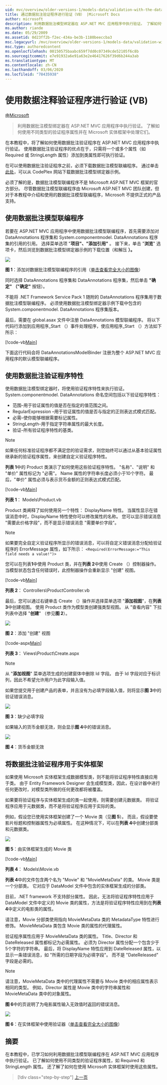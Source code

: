 ```yaml
---
uid: mvc/overview/older-versions-1/models-data/validation-with-the-data-annotation-validators-vb
title: 通过数据批注验证程序进行验证（VB） |Microsoft Docs
author: microsoft
description: 利用数据批注模型绑定器在 ASP.NET MVC 应用程序中执行验证。 了解如何使用不同类型的验证程序 。
ms.author: riande
ms.date: 05/29/2009
ms.assetid: 0d23ff2b-f2ec-434a-be3b-1180beeccba3
msc.legacyurl: /mvc/overview/older-versions-1/models-data/validation-with-the-data-annotation-validators-vb
msc.type: authoredcontent
ms.openlocfilehash: 00150575baabc659f7dd0c07349cde52105f6c8b
ms.sourcegitcommit: e7e91932a6e91a63e2e46417626f39d6b244a3ab
ms.translationtype: MT
ms.contentlocale: zh-CN
ms.lasthandoff: 03/06/2020
ms.locfileid: "78435938"
---
```

# <a name="validation-with-the-data-annotation-validators-vb"></a>使用数据注释验证程序进行验证 (VB)

由[Microsoft](https://github.com/microsoft)

> 利用数据批注模型绑定器在 ASP.NET MVC 应用程序中执行验证。 了解如何使用不同类型的验证程序属性并在 Microsoft 实体框架中处理它们。

在本教程中，将了解如何使用数据批注验证程序在 ASP.NET MVC 应用程序中执行验证。 使用数据批注验证程序的优点在于，只需将一个或多个属性（如 Required 或 StringLength 属性）添加到类属性即可执行验证。

在可以使用数据批注验证程序之前，必须下载数据批注模型联编程序。 通过单击[此处](http://aspnet.codeplex.com/Release/ProjectReleases.aspx?ReleaseId=24471)，可以从 CodePlex 网站下载数据批注模型绑定器示例。

必须了解的是，数据批注模型联编程序不是 Microsoft ASP.NET MVC 框架的官方部分。 尽管数据批注模型联编程序由 Microsoft ASP.NET MVC 团队创建，但对于本教程中介绍和使用的数据批注模型联编程序，Microsoft 不提供正式的产品支持。

## <a name="using-the-data-annotation-model-binder"></a>使用数据批注模型联编程序

若要在 ASP.NET MVC 应用程序中使用数据批注模型联编程序，首先需要添加对 DataAnnotations 程序集和 System.componentmodel. DataAnnotations 程序集的引用的引用。 选择菜单选项 "**项目"、"添加引用"** 。 接下来，单击 "**浏览**" 选项卡，然后浏览到数据批注模型绑定器示例的下载位置（和解压 **）。**

[![](validation-with-the-data-annotation-validators-vb/_static/image2.png)](validation-with-the-data-annotation-validators-vb/_static/image1.png)

**图 1**：添加对数据批注模型联编程序的引用（[单击查看完全大小的图像](validation-with-the-data-annotation-validators-vb/_static/image3.png)）

同时选择 DataAnnotations 程序集和 DataAnnotations 程序集，然后单击 **"确定" （"确定"** 按钮）。

不能将 .NET Framework Service Pack 1 随附的 DataAnnotations 程序集用于数据批注模型联编程序。 必须使用数据批注模型绑定器示例下载中包含的 System.componentmodel. DataAnnotations 程序集版本。

最后，需要在 global.asax 文件中注册 DataAnnotations 模型联编程序。 将以下代码行添加到应用程序\_Start （）事件处理程序，使应用程序\_Start （）方法如下所示：

[!code-vb[Main](validation-with-the-data-annotation-validators-vb/samples/sample1.vb)]

下面这行代码会将 DataAnnotationsModelBinder 注册为整个 ASP.NET MVC 应用程序的默认模型联编程序。

## <a name="using-the-data-annotation-validator-attributes"></a>使用数据批注验证程序特性

使用数据批注模型绑定器时，将使用验证程序特性来执行验证。 System.componentmodel. DataAnnotations 命名空间包括以下验证程序特性：

- 范围–用于验证属性的值是否在指定的值范围之间。
- RegularExpression –用于验证属性的值是否与指定的正则表达式模式匹配。
- 必需–使你能够根据需要标记属性。
- StringLength-用于指定字符串属性的最大长度。
- 验证–所有验证程序特性的基类。

> [!NOTE] 
> 
> 如果任何标准验证程序都不满足您的验证需求，则您始终可以通过从基本验证属性继承新的验证程序属性，来创建自定义验证程序特性。

**列表 1**中的 Product 类演示了如何使用这些验证程序特性。 "名称"、"说明" 和 "单价" 属性标记为 "必需"。 Name 属性的字符串长度必须小于10个字符。 最后，"单价" 属性必须与表示货币金额的正则表达式模式匹配。

[!code-vb[Main](validation-with-the-data-annotation-validators-vb/samples/sample2.vb)]

**列表 1**： Models\Product.vb

Product 类阐释了如何使用另一个特性： DisplayName 特性。 当属性显示在错误消息中时，DisplayName 特性使你可以修改属性的名称。 您可以显示错误消息 "需要此价格字段"，而不是显示错误消息 "需要单价字段"。

> [!NOTE] 
> 
> 如果要完全自定义验证程序所显示的错误消息，可以将自定义错误消息分配给验证程序的 ErrorMessage 属性，如下所示： `<Required(ErrorMessage:="This field needs a value!")>`

您可以在列表**1**中使用 Product 类，并在**列表 2**中使用 Create （）控制器操作。 当模型状态包含任何错误时，此控制器操作会重新显示 "创建" 视图。

[!code-vb[Main](validation-with-the-data-annotation-validators-vb/samples/sample3.vb)]

**列表 2**： Controllers\ProductController.vb

最后，您可以通过右键单击 Create （）操作并选择菜单选项 "**添加视图**"，在**列表 3**中创建视图。 使用 Product 类作为模型类创建强类型视图。 从 "查看内容" 下拉列表中选择 "**创建**" （参见**图 2**）。

[![](validation-with-the-data-annotation-validators-vb/_static/image5.png)](validation-with-the-data-annotation-validators-vb/_static/image4.png)

**图 2**：添加 "创建" 视图

[!code-aspx[Main](validation-with-the-data-annotation-validators-vb/samples/sample4.aspx)]

**列表 3**： Views\Product\Create.aspx

> [!NOTE] 
> 
> 从 "**添加视图**" 菜单选项生成的创建窗体中删除 Id 字段。 由于 Id 字段对应于标识列，因此不希望允许用户为此字段输入值。

如果您提交用于创建产品的表单，并且没有为必填字段输入值，则将显示**图 3**中的验证错误消息。

[![](validation-with-the-data-annotation-validators-vb/_static/image7.png)](validation-with-the-data-annotation-validators-vb/_static/image6.png)

**图 3**：缺少必填字段

如果输入的货币金额无效，则会显示**图 4**中的错误消息。

[![](validation-with-the-data-annotation-validators-vb/_static/image9.png)](validation-with-the-data-annotation-validators-vb/_static/image8.png)

**图 4**：货币金额无效

## <a name="using-data-annotation-validators-with-the-entity-framework"></a>将数据批注验证程序用于实体框架

如果使用 Microsoft 实体框架生成数据模型类，则不能将验证程序特性直接应用于类。 由于 Entity Framework Designer 会生成模型类，因此，在设计器中进行任何更改时，对模型类所做的任何更改都将被覆盖。

如果要将验证程序与实体框架生成的类一起使用，则需要创建元数据类。 将验证程序应用于元数据类，而不是将验证程序应用于实际的类。

例如，假设您已使用实体框架创建了一个 Movie 类（见**图 5**）。 而且，假设要使影片标题和控制器属性为必填属性。 在这种情况下，可以在**列表 4**中创建分部类和元数据类。

[![](validation-with-the-data-annotation-validators-vb/_static/image11.png)](validation-with-the-data-annotation-validators-vb/_static/image10.png)

**图 5**：由实体框架生成的 Movie 类

[!code-vb[Main](validation-with-the-data-annotation-validators-vb/samples/sample5.vb)]

**列表 4**： Models\Movie.vb

**列表 4**中的文件包含两个名为 "Movie" 和 "MovieMetaData" 的类。 Movie 类是一个分部类。 它对应于 DataModel 文件中包含的实体框架生成的分部类。

目前，.NET framework 不支持部分属性。 因此，无法将验证程序特性应用于 DataModel 文件中定义的 Movie 类的属性，方法是将验证程序特性应用到在**列表 4**中定义的电影类的属性。

请注意，Movie 分部类使用指向 MovieMetaData 类的 MetadataType 特性进行修饰。 MovieMetaData 类包含 Movie 类的属性的代理属性。

验证程序属性应用于 MovieMetaData 类的属性。 Title、Director 和 DateReleased 属性都标记为必需属性。 必须为 Director 属性分配一个包含少于5个字符的字符串。 最后，将 DisplayName 特性应用到 DateReleased 属性，以显示一条错误消息，如 "所需的日期字段为必填字段"。 而不是 "DateReleased" 字段是必需的。

> [!NOTE] 
> 
> 请注意，MovieMetaData 类中的代理属性不需要与 Movie 类中的相应属性表示相同的类型。 例如，Director 属性是 Movie 类中的字符串属性和 MovieMetaData 类中的对象属性。

**图 6**中的页说明了为电影属性输入无效值时返回的错误消息。

[![](validation-with-the-data-annotation-validators-vb/_static/image13.png)](validation-with-the-data-annotation-validators-vb/_static/image12.png)

**图 6**：在实体框架中使用验证器（[单击查看完全大小的图像](validation-with-the-data-annotation-validators-vb/_static/image14.png)）

## <a name="summary"></a>摘要

在本教程中，已学习如何利用数据批注模型联编程序在 ASP.NET MVC 应用程序中执行验证。 已了解如何使用不同类型的验证程序属性，如 Required 和 StringLength 属性。 还了解了如何在使用 Microsoft 实体框架时使用这些属性。

> [!div class="step-by-step"]
> [上一页](validating-with-a-service-layer-vb.md)
